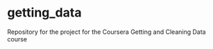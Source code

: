 getting_data
============

Repository for the project for the Coursera Getting and Cleaning Data course
